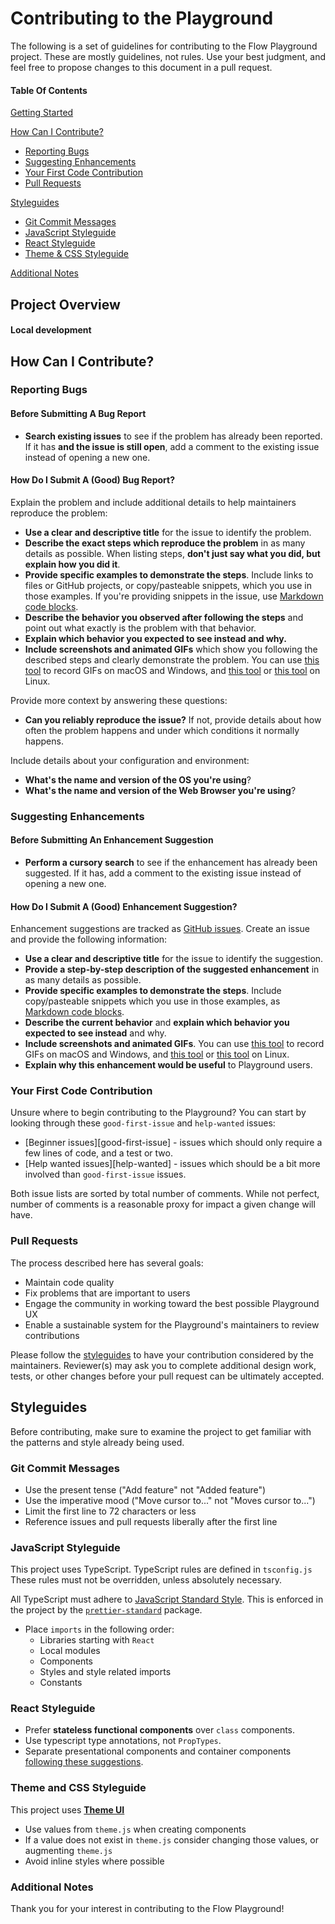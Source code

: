 # Contributing to the Playground

The following is a set of guidelines for contributing to the Flow Playground project. These are mostly guidelines, not rules. Use your best judgment, and feel free to propose changes to this document in a pull request.

#### Table Of Contents

[Getting Started](#project-overview)

[How Can I Contribute?](#how-can-i-contribute)

- [Reporting Bugs](#reporting-bugs)
- [Suggesting Enhancements](#suggesting-enhancements)
- [Your First Code Contribution](#your-first-code-contribution)
- [Pull Requests](#pull-requests)

[Styleguides](#styleguides)

- [Git Commit Messages](#git-commit-messages)
- [JavaScript Styleguide](#javascript-styleguide)
- [React Styleguide](#javascript-styleguide)
- [Theme & CSS Styleguide](#theme-and-css-styleguide)

[Additional Notes](#additional-notes)

## Project Overview

<!-- TODO -->

#### Local development

<!-- TODO -->

## How Can I Contribute?

### Reporting Bugs

#### Before Submitting A Bug Report

- **Search existing issues** to see if the problem has already been reported. If it has **and the issue is still open**, add a comment to the existing issue instead of opening a new one.

#### How Do I Submit A (Good) Bug Report?

Explain the problem and include additional details to help maintainers reproduce the problem:

- **Use a clear and descriptive title** for the issue to identify the problem.
- **Describe the exact steps which reproduce the problem** in as many details as possible. When listing steps, **don't just say what you did, but explain how you did it**.
- **Provide specific examples to demonstrate the steps**. Include links to files or GitHub projects, or copy/pasteable snippets, which you use in those examples. If you're providing snippets in the issue, use [Markdown code blocks](https://help.github.com/articles/markdown-basics/#multiple-lines).
- **Describe the behavior you observed after following the steps** and point out what exactly is the problem with that behavior.
- **Explain which behavior you expected to see instead and why.**
- **Include screenshots and animated GIFs** which show you following the described steps and clearly demonstrate the problem. You can use [this tool](https://www.cockos.com/licecap/) to record GIFs on macOS and Windows, and [this tool](https://github.com/colinkeenan/silentcast) or [this tool](https://github.com/GNOME/byzanz) on Linux.

Provide more context by answering these questions:

- **Can you reliably reproduce the issue?** If not, provide details about how often the problem happens and under which conditions it normally happens.

Include details about your configuration and environment:

- **What's the name and version of the OS you're using**?
- **What's the name and version of the Web Browser you're using**?

### Suggesting Enhancements

#### Before Submitting An Enhancement Suggestion

- **Perform a cursory search** to see if the enhancement has already been suggested. If it has, add a comment to the existing issue instead of opening a new one.

#### How Do I Submit A (Good) Enhancement Suggestion?

Enhancement suggestions are tracked as [GitHub issues](https://guides.github.com/features/issues/). Create an issue and provide the following information:

- **Use a clear and descriptive title** for the issue to identify the suggestion.
- **Provide a step-by-step description of the suggested enhancement** in as many details as possible.
- **Provide specific examples to demonstrate the steps**. Include copy/pasteable snippets which you use in those examples, as [Markdown code blocks](https://help.github.com/articles/markdown-basics/#multiple-lines).
- **Describe the current behavior** and **explain which behavior you expected to see instead** and why.
- **Include screenshots and animated GIFs**. You can use [this tool](https://www.cockos.com/licecap/) to record GIFs on macOS and Windows, and [this tool](https://github.com/colinkeenan/silentcast) or [this tool](https://github.com/GNOME/byzanz) on Linux.
- **Explain why this enhancement would be useful** to Playground users.

### Your First Code Contribution

Unsure where to begin contributing to the Playground? You can start by looking through these `good-first-issue` and `help-wanted` issues:

- [Beginner issues][good-first-issue] - issues which should only require a few lines of code, and a test or two.
- [Help wanted issues][help-wanted] - issues which should be a bit more involved than `good-first-issue` issues.

Both issue lists are sorted by total number of comments. While not perfect, number of comments is a reasonable proxy for impact a given change will have.

### Pull Requests

The process described here has several goals:

- Maintain code quality
- Fix problems that are important to users
- Engage the community in working toward the best possible Playground UX
- Enable a sustainable system for the Playground's maintainers to review contributions

Please follow the [styleguides](#styleguides) to have your contribution considered by the maintainers.
Reviewer(s) may ask you to complete additional design work, tests, or other changes before your pull request can be ultimately accepted.

## Styleguides

Before contributing, make sure to examine the project to get familiar with the patterns and style already being used.

### Git Commit Messages

- Use the present tense ("Add feature" not "Added feature")
- Use the imperative mood ("Move cursor to..." not "Moves cursor to...")
- Limit the first line to 72 characters or less
- Reference issues and pull requests liberally after the first line

### JavaScript Styleguide

This project uses TypeScript. TypeScript rules are defined in `tsconfig.js` These rules must not be overridden, unless absolutely necessary.

All TypeScript must adhere to [JavaScript Standard Style](https://standardjs.com/). This is enforced in the project by the [`prettier-standard`](https://github.com/sheerun/prettier-standard) package.

- Place `imports` in the following order:
  - Libraries starting with `React`
  - Local modules
  - Components
  - Styles and style related imports
  - Constants

### React Styleguide

- Prefer **stateless functional components** over `class` components.
- Use typescript type annotations, not `PropTypes`.
- Separate presentational components and container components [following these suggestions](https://medium.com/@dan_abramov/smart-and-dumb-components-7ca2f9a7c7d0).

### Theme and CSS Styleguide

This project uses [**Theme UI**](https://theme-ui.com/)

- Use values from `theme.js` when creating components
- If a value does not exist in `theme.js` consider changing those values, or augmenting `theme.js`
- Avoid inline styles where possible

### Additional Notes

Thank you for your interest in contributing to the Flow Playground!
